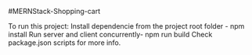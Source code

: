 #MERNStack-Shopping-cart

To run this project:
Install dependencie from the project root folder - npm install
Run server and client concurrently- npm run build
Check package.json scripts for more info.
